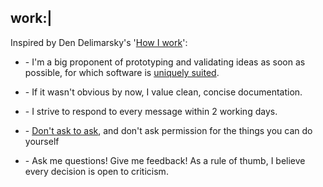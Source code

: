 ## work:|

Inspired by Den Delimarsky's '[How I work](https://den.dev/how-i-work)':

- \- I'm a big proponent of prototyping and validating ideas as soon as possible, for which software is [uniquely suited](https://www.science.org/doi/10.1126/science.279.5353.992).

- \- If it wasn't obvious by now, I value clean, concise documentation.

- \- I strive to respond to every message within 2 working days.

- \- [Don't ask to ask](https://dontasktoask.com/), and don't ask permission for the things you can do yourself

- \- Ask me questions! Give me feedback! As a rule of thumb, I believe every decision is open to criticism.
